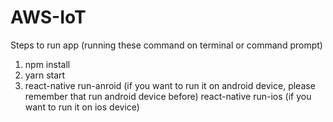 # AWS-IoT
Steps to run app (running these command on terminal or command prompt)
1. npm install
2. yarn start
3. react-native run-anroid (if you want to run it on android device, please remember that run android device before)
   react-native run-ios (if you want to run it on ios device)
